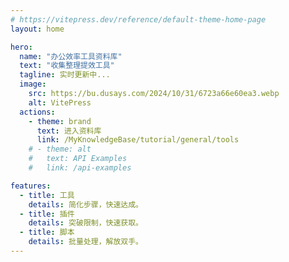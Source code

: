 ```yaml
---
# https://vitepress.dev/reference/default-theme-home-page
layout: home

hero:
  name: "办公效率工具资料库"
  text: "收集整理提效工具"
  tagline: 实时更新中...
  image:
    src: https://bu.dusays.com/2024/10/31/6723a66e60ea3.webp
    alt: VitePress
  actions:
    - theme: brand
      text: 进入资料库
      link: /MyKnowledgeBase/tutorial/general/tools
    # - theme: alt
    #   text: API Examples
    #   link: /api-examples

features:
  - title: 工具
    details: 简化步骤，快速达成。
  - title: 插件
    details: 突破限制，快速获取。
  - title: 脚本
    details: 批量处理，解放双手。
---
```



